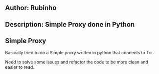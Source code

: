 ## Author: Rubinho
## Description: Simple Proxy done in Python

## Simple Proxy
Basically tried to do a Simple proxy written in python that connects to Tor.

Need to solve some issues and refactor the code to be more clean and easier to read.
